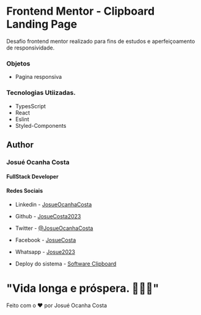 # Frontend Mentor - Clipboard Landing Page

Desafio frontend mentor realizado para fins de estudos e aperfeiçoamento de responsividade.


### Objetos
- Pagina responsiva


### Tecnologias Utiizadas.
 * TypesScript
 * React
 * Eslint
 * Styled-Components


## Author
### Josué Ocanha Costa
#### FullStack Developer
#### Redes Sociais

- Linkedin - [JosueOcanhaCosta](https://www.linkedin.com/in/josue-ocanha-costa/)
- Github - [JosueCosta2023](https://github.com/JosueCosta2023)
- Twitter - [@JosueOcanhaCosta](https://twitter.com/josue_ocanha)
- Facebook - [JosueCosta](https://www.facebook.com/JosueOcanhaCosta2023)
- Whatsapp - [Josue2023](https://wa.me/5565996408371?text=Ol%C3%A1%2C+encontrei+seu+whatsapp+no+Github.+Gostaria+de+falar+sobre+seus+projetos.)

- Deploy do sistema - [Software Clipboard](https://landingpage-clipboard-frontend-mentor-g318gr4px.vercel.app/)

# "Vida longa e próspera. 🖖🖖🖖"

Feito com o ❤️ por Josué Ocanha Costa
